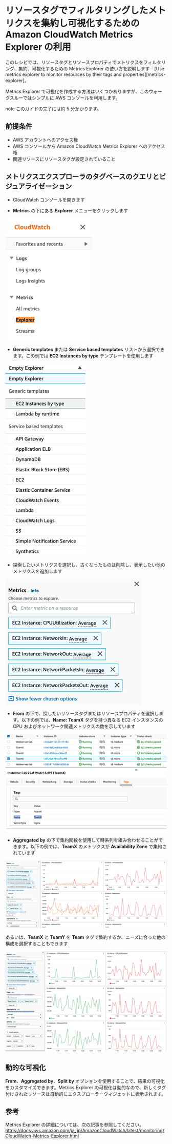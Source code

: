 # リソースタグでフィルタリングしたメトリクスを集約し可視化するための Amazon CloudWatch Metrics Explorer の利用

このレシピでは、リソースタグとリソースプロパティでメトリクスをフィルタリング、集約、可視化するための Metrics Explorer の使い方を説明します - [Use metrics explorer to monitor resources by their tags and properties][metrics-explorer]。

Metrics Explorer で可視化を作成する方法はいくつかありますが、このウォークスルーではシンプルに AWS コンソールを利用します。

note
    このガイドの完了には約 5 分かかります。


## 前提条件

* AWS アカウントへのアクセス権
* AWS コンソールから Amazon CloudWatch Metrics Explorer へのアクセス権
* 関連リソースにリソースタグが設定されていること

## メトリクスエクスプローラのタグベースのクエリとビジュアライゼーション

* CloudWatch コンソールを開きます

* **Metrics** の下にある **Explorer** メニューをクリックします

![タグでフィルタリングされたメトリクスのスクリーンショット](../images/metrics-explorer-filter-by-tags/metrics-explorer-cw-menu.png)

* **Generic templates** または **Service based templates** リストから選択できます。この例では **EC2 Instances by type** テンプレートを使用します

![タグでフィルタリングされたメトリクスのスクリーンショット](../images/metrics-explorer-filter-by-tags/metrics-explorer-templates-ec2-by-type.png)

* 探索したいメトリクスを選択し、古くなったものは削除し、表示したい他のメトリクスを追加します

![EC2 メトリクスのスクリーンショット](../images/metrics-explorer-filter-by-tags/metrics-explorer-ec2-metrics.png)

* **From** の下で、探したいリソースタグまたはリソースプロパティを選択します。以下の例では、**Name: TeamX** タグを持つ異なる EC2 インスタンスの CPU およびネットワーク関連メトリクスの数を示しています

![Name タグの例のスクリーンショット](../images/metrics-explorer-filter-by-tags/metrics-explorer-teamx-name-tag.png)

* **Aggregated by** の下で集約関数を使用して時系列を組み合わせることができます。以下の例では、**TeamX** のメトリクスが **Availability Zone** で集約されています

![タグ Name でフィルタリングされた EC2 ダッシュボードのスクリーンショット](../images/metrics-explorer-filter-by-tags/metrics-explorer-ec2-by-tag-name-dashboard.png)

あるいは、**TeamX** と **TeamY** を **Team** タグで集約するか、ニーズに合った他の構成を選択することもできます

![タグ Team でフィルタリングされた EC2 ダッシュボードのスクリーンショット](../images/metrics-explorer-filter-by-tags/metrics-explorer-ec2-by-tag-team-dashboard.png)

## 動的な可視化
**From**、**Aggregated by**、**Split by** オプションを使用することで、結果の可視化をカスタマイズできます。Metrics Explorer の可視化は動的なので、新しくタグ付けされたリソースは自動的にエクスプローラーウィジェットに表示されます。

## 参考

Metrics Explorer の詳細については、次の記事を参照してください。
https://docs.aws.amazon.com/ja_jp/AmazonCloudWatch/latest/monitoring/CloudWatch-Metrics-Explorer.html
